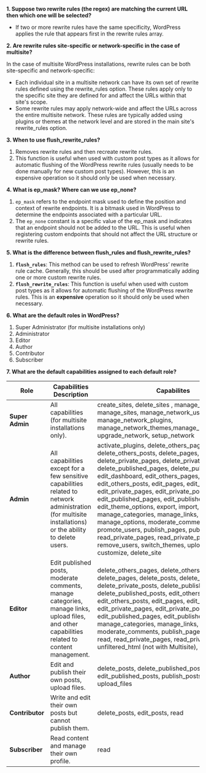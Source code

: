 **1. Suppose two rewrite rules (the regex) are matching the current URL then which one will be selected?**
- If two or more rewrite rules have the same specificity, WordPress applies the rule that appears first in the rewrite rules array.

**2. Are rewrite rules site-specific or network-specific in the case of multisite?**

In the case of multisite WordPress installations, rewrite rules can be both site-specific and network-specific:
- Each individual site in a multisite network can have its own set of rewrite rules defined using the rewrite_rules option. These rules apply only to the specific site they are defined for and affect the URLs within that site's scope.
- Some rewrite rules may apply network-wide and affect the URLs across the entire multisite network. These rules are typically added using plugins or themes at the network level and are stored in the main site's rewrite_rules option.

**3. When to use flush_rewrite_rules?**
1. Removes rewrite rules and then recreate rewrite rules.
2. This function is useful when used with custom post types as it allows for automatic flushing of the WordPress rewrite rules (usually needs to be done manually for new custom post types). However, this is an expensive operation so it should only be used when necessary.

**4. What is ep_mask? Where can we use ep_none?**
1. `ep_mask` refers to the endpoint mask used to define the position and context of rewrite endpoints. It is a bitmask used in WordPress to determine the endpoints associated with a particular URL.
2. The `ep_none` constant is a specific value of the ep_mask and indicates that an endpoint should not be added to the URL. This is useful when registering custom endpoints that should not affect the URL structure or rewrite rules. 

**5. What is the difference between flush_rules and flush_rewrite_rules?**
1. **`flush_rules`**: This method can be used to refresh WordPress’ rewrite rule cache. Generally, this should be used after programmatically adding one or more custom rewrite rules.
2. **`flush_rewrite_rules`**: This function is useful when used with custom post types as it allows for automatic flushing of the WordPress rewrite rules. This is an **expensive** operation so it should only be used when necessary.

 

**6. What are the default roles in WordPress?**
1. Super Administrator (for multisite installations only)
2. Administrator
3. Editor
4. Author
5. Contributor
6. Subscriber

**7. What are the default capabilities assigned to each default role?**

Role | Capabilities Description | Capabilites | Reference
--- | --- | --- | ---
**Super Admin** | All capabilities (for multisite installations only). |create_sites, delete_sites , manage_network, manage_sites, manage_network_users, manage_network_plugins, manage_network_themes,manage_network_options, upgrade_network, setup_network | [see](https://wordpress.org/documentation/article/roles-and-capabilities/#super-admin)
**Admin** | All capabilities except for a few sensitive capabilities related to network administration (for multisite installations) or the ability to delete users. |activate_plugins, delete_others_pages, delete_others_posts, delete_pages, delete_posts, delete_private_pages, delete_private_posts, delete_published_pages, delete_published_posts, edit_dashboard, edit_others_pages, edit_others_posts, edit_pages, edit_posts, edit_private_pages, edit_private_posts, edit_published_pages, edit_published_posts, edit_theme_options, export, import, list_users, manage_categories, manage_links, manage_options, moderate_comments, promote_users, publish_pages, publish_posts, read_private_pages, read_private_posts, read, remove_users, switch_themes, upload_files, customize, delete_site | [see]( https://wordpress.org/documentation/article/roles-and-capabilities/#administrator )
**Editor** | Edit published posts, moderate comments, manage categories, manage links, upload files, and other capabilities related to content management. |delete_others_pages, delete_others_posts, delete_pages, delete_posts, delete_private_pages, delete_private_posts, delete_published_pages, delete_published_posts, edit_others_pages, edit_others_posts, edit_pages, edit_posts, edit_private_pages, edit_private_posts, edit_published_pages, edit_published_posts, manage_categories, manage_links, moderate_comments, publish_pages, publish_posts, read, read_private_pages, read_private_posts, unfiltered_html (not with Multisite), upload_files | [see](https://wordpress.org/documentation/article/roles-and-capabilities/#editor)
**Author** | Edit and publish their own posts, upload files. |delete_posts, delete_published_posts, edit_posts, edit_published_posts, publish_posts, read, upload_files| [see](https://wordpress.org/documentation/article/roles-and-capabilities/#author)
**Contributor** | Write and edit their own posts but cannot publish them. |delete_posts, edit_posts, read | [see](https://wordpress.org/documentation/article/roles-and-capabilities/#contributor)
**Subscriber** | Read content and manage their own profile. |read | [see](https://wordpress.org/documentation/article/roles-and-capabilities/#contributor)